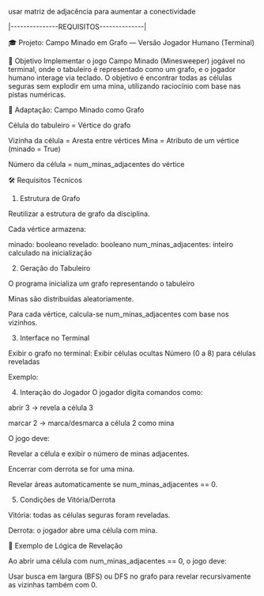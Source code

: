usar matriz de adjacência para aumentar a conectividade



|---------------REQUISITOS--------------|

🎓 Projeto: Campo Minado em Grafo — Versão Jogador Humano (Terminal)

🧩 Objetivo
Implementar o jogo Campo Minado (Minesweeper) jogável no terminal, onde o tabuleiro é representado como um grafo, e o jogador humano 
interage via teclado. O objetivo é encontrar todas as células seguras sem explodir em uma mina, utilizando raciocínio com base nas pistas numéricas.

🧱 Adaptação: Campo Minado como Grafo

Célula do tabuleiro	= Vértice do grafo

Vizinha da célula	 = Aresta entre vértices
Mina	= Atributo de um vértice (minado = True)

Número da célula =	num_minas_adjacentes do vértice

🛠️ Requisitos Técnicos

1. Estrutura de Grafo

Reutilizar a estrutura de grafo da disciplina.

Cada vértice armazena:

minado: booleano
revelado: booleano
num_minas_adjacentes: inteiro calculado na inicialização

2. Geração do Tabuleiro

O programa inicializa um grafo representando o tabuleiro 

Minas são distribuídas aleatoriamente.

Para cada vértice, calcula-se num_minas_adjacentes com base nos vizinhos.

3. Interface no Terminal

Exibir o grafo no terminal:
Exibir células ocultas
Número (0 a 8) para células reveladas

Exemplo:

4. Interação do Jogador
O jogador digita comandos como:

abrir 3 → revela a célula 3

marcar 2 → marca/desmarca a célula 2 como mina

O jogo deve:

Revelar a célula e exibir o número de minas adjacentes.

Encerrar com derrota se for uma mina.

Revelar áreas automaticamente se num_minas_adjacentes == 0.

5. Condições de Vitória/Derrota

Vitória: todas as células seguras foram reveladas.

Derrota: o jogador abre uma célula com mina.

🧠 Exemplo de Lógica de Revelação

Ao abrir uma célula com num_minas_adjacentes == 0, o jogo deve:

Usar busca em largura (BFS) ou DFS no grafo para revelar recursivamente as vizinhas também com 0.
